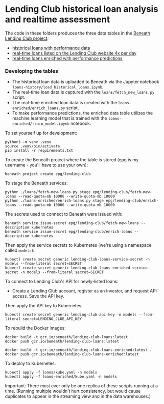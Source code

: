 # Lending Club historical loan analysis and realtime assessment

The code in these folders produces the three data tables in the [Beneath Lending Club project](https://beneath.dev/epg/lending-club):

- [historical loans with performance data](https://beneath.dev/epg/lending-club/table:loans-history)
- [real-time loans listed on the Lending Club website 4x per day](https://beneath.dev/epg/lending-club/table:loans)
- [real-time loans enriched with performance predictions](https://beneath.dev/epg/lending-club/table:loans-enriched)

### Developing the tables

- The historical loan data is uploaded to Beneath via the Jupyter notebook `loans-history/load_historical_loans.ipynb`.
- The real-time loan data is captured with the `loans/fetch_new_loans.py` script.
- The real-time enriched loan data is created with the `loans-enriched/enrich_loans.py` script.
- To make performance predictions, the enriched data table utilizes the machine learning model that is trained with the `loans-enriched/train_model.ipynb` notebook.

To set yourself up for development:

    python3 -m venv .venv
    source .venv/bin/activate
    pip install -r requirements.txt

To create the Beneath project where the table is stored (epg is my username - you'll have to use your own):

    beneath project create epg/lending-club

To stage the Beneath services:

    python ./loans/fetch-new-loans.py stage epg/lending-club/fetch-new-loans --read-quota-mb 10000 --write-quota-mb 10000
    python ./loans-enriched/enrich-loans.py stage epg/lending-club/enrich-loans --read-quota-mb 10000 --write-quota-mb 10000

The secrets used to connect to Beneath were issued with:

    beneath service issue-secret epg/lending-club/fetch-new-loans --description kubernetes
    beneath service issue-secret epg/lending-club/enrich-loans --description kubernetes

Then apply the service secrets to Kubernetes (we're using a namespace called `models`):

    kubectl create secret generic lending-club-loans-service-secret -n models --from-literal secret=SECRET
    kubectl create secret generic lending-club-loans-enriched-service-secret -n models --from-literal secret=SECRET

To connect to Lending Club's API for newly-listed loans:

- Create a Lending Club account, register as an Investor, and request API access. Save the API key.

Then apply the API key to Kubernetes:

    kubectl create secret generic lending-club-api-key -n models --from-literal secret=LENDING_CLUB_API_KEY

To rebuild the Docker images:

    docker build -t gcr.io/beneath/lending-club-loans:latest .
    docker push gcr.io/beneath/lending-club-loans:latest

    docker build -t gcr.io/beneath/lending-club-loans-enriched:latest .
    docker push gcr.io/beneath/lending-club-loans-enriched:latest

To deploy to Kubernetes:

    kubectl apply -f loans/kube.yaml -n models
    kubectl apply -f loans-enriched/kube.yaml -n models

Important: There must ever only be one replica of these scripts running at a time. (Running multiple wouldn't hurt consistency, but would cause duplicates to appear in the streaming view and in the data warehouses.)
